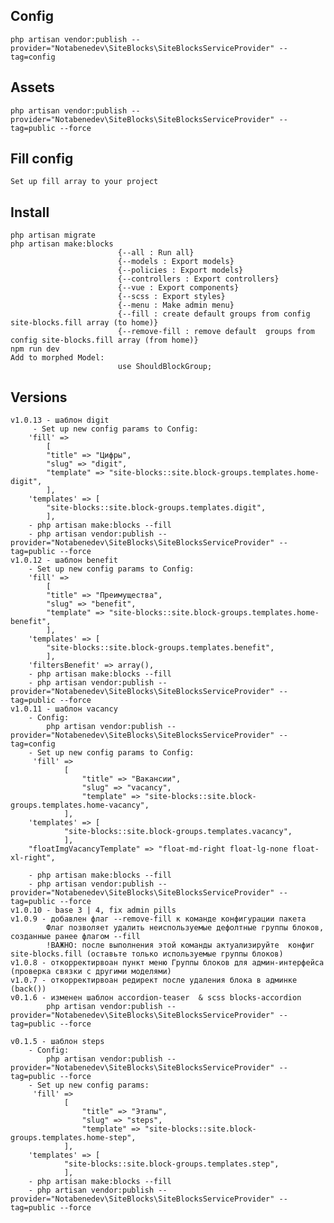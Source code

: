 ## Config
    php artisan vendor:publish --provider="Notabenedev\SiteBlocks\SiteBlocksServiceProvider" --tag=config
## Assets
    php artisan vendor:publish --provider="Notabenedev\SiteBlocks\SiteBlocksServiceProvider" --tag=public --force
## Fill config
    Set up fill array to your project
## Install
    php artisan migrate
    php artisan make:blocks
                            {--all : Run all}
                            {--models : Export models}
                            {--policies : Export models}
                            {--controllers : Export controllers}
                            {--vue : Export components}
                            {--scss : Export styles}
                            {--menu : Make admin menu}
                            {--fill : create default groups from config site-blocks.fill array (to home)}
                            {--remove-fill : remove default  groups from config site-blocks.fill array (from home)}
    npm run dev
    Add to morphed Model: 
                            use ShouldBlockGroup;
## Versions    

    v1.0.13 - шаблон digit
         - Set up new config params to Config:
        'fill' =>
            [
            "title" => "Цифры",
            "slug" => "digit",
            "template" => "site-blocks::site.block-groups.templates.home-digit",
            ],
        'templates' => [
            "site-blocks::site.block-groups.templates.digit",
            ],
        - php artisan make:blocks --fill 
        - php artisan vendor:publish --provider="Notabenedev\SiteBlocks\SiteBlocksServiceProvider" --tag=public --force
    v1.0.12 - шаблон benefit
        - Set up new config params to Config:
        'fill' =>
            [
            "title" => "Преимущества",
            "slug" => "benefit",
            "template" => "site-blocks::site.block-groups.templates.home-benefit",
            ],
        'templates' => [
            "site-blocks::site.block-groups.templates.benefit",
            ],
        'filtersBenefit' => array(),
        - php artisan make:blocks --fill
        - php artisan vendor:publish --provider="Notabenedev\SiteBlocks\SiteBlocksServiceProvider" --tag=public --force
    v1.0.11 - шаблон vacancy
        - Config:
            php artisan vendor:publish --provider="Notabenedev\SiteBlocks\SiteBlocksServiceProvider" --tag=config
        - Set up new config params to Config:
         'fill' => 
                [
                    "title" => "Вакансии",
                    "slug" => "vacancy",
                    "template" => "site-blocks::site.block-groups.templates.home-vacancy",
                ],
        'templates' => [
                "site-blocks::site.block-groups.templates.vacancy",
                ],
        "floatImgVacancyTemplate" => "float-md-right float-lg-none float-xl-right",

        - php artisan make:blocks --fill
        - php artisan vendor:publish --provider="Notabenedev\SiteBlocks\SiteBlocksServiceProvider" --tag=public --force
    v1.0.10 - base 3 | 4, fix admin pills
    v1.0.9 - добавлен флаг --remove-fill к команде конфигурации пакета
            Флаг позволяет удалить неиспользуемые дефолтные группы блоков, созданные ранее флагом --fill 
            !ВАЖНО: после выполнения этой команды актуализируйте  конфиг site-blocks.fill (оставьте только используемые группы блоков)
    v1.0.8 - откорректирвоан пункт меню Группы блоков для админ-интерфейса (проверка связки с другими моделями)
    v1.0.7 - откорректирвоан редирект после удаления блока в админке (back())
    v0.1.6 - изменен шаблон accordion-teaser  & scss blocks-accordion 
            php artisan vendor:publish --provider="Notabenedev\SiteBlocks\SiteBlocksServiceProvider" --tag=public --force

    v0.1.5 - шаблон steps
        - Config:
            php artisan vendor:publish --provider="Notabenedev\SiteBlocks\SiteBlocksServiceProvider" --tag=public --force
        - Set up new config params:
         'fill' => 
                [
                    "title" => "Этапы",
                    "slug" => "steps",
                    "template" => "site-blocks::site.block-groups.templates.home-step",
                ],
        'templates' => [
                "site-blocks::site.block-groups.templates.step",
                ],
        - php artisan make:blocks --fill
        - php artisan vendor:publish --provider="Notabenedev\SiteBlocks\SiteBlocksServiceProvider" --tag=public --force
                            